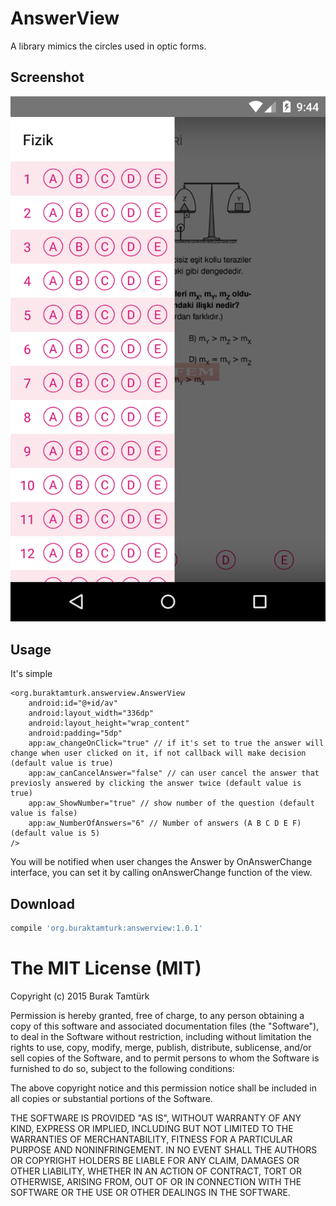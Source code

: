 # AnswerView

A library mimics the circles used in optic forms.

## Screenshot
![Image](https://raw.githubusercontent.com/buraktamturk/AnswerView/master/screenshots/screen1.png)

## Usage

It's simple

    <org.buraktamturk.answerview.AnswerView
        android:id="@+id/av"
        android:layout_width="336dp"
        android:layout_height="wrap_content"
        android:padding="5dp"
        app:aw_changeOnClick="true" // if it's set to true the answer will change when user clicked on it, if not callback will make decision (default value is true)
        app:aw_canCancelAnswer="false" // can user cancel the answer that previosly answered by clicking the answer twice (default value is true)
        app:aw_ShowNumber="true" // show number of the question (default value is false)
        app:aw_NumberOfAnswers="6" // Number of answers (A B C D E F) (default value is 5)
    />

You will be notified when user changes the Answer by OnAnswerChange interface, you can set it by calling onAnswerChange function of the view.

## Download

```groovy
compile 'org.buraktamturk:answerview:1.0.1'
```

# The MIT License (MIT)

Copyright (c) 2015 Burak Tamtürk

Permission is hereby granted, free of charge, to any person obtaining a copy of this software and associated documentation files (the "Software"), to deal in the Software without restriction, including without limitation the rights to use, copy, modify, merge, publish, distribute, sublicense, and/or sell copies of the Software, and to permit persons to whom the Software is furnished to do so, subject to the following conditions:

The above copyright notice and this permission notice shall be included in all copies or substantial portions of the Software.

THE SOFTWARE IS PROVIDED "AS IS", WITHOUT WARRANTY OF ANY KIND, EXPRESS OR IMPLIED, INCLUDING BUT NOT LIMITED TO THE WARRANTIES OF MERCHANTABILITY, FITNESS FOR A PARTICULAR PURPOSE AND NONINFRINGEMENT. IN NO EVENT SHALL THE AUTHORS OR COPYRIGHT HOLDERS BE LIABLE FOR ANY CLAIM, DAMAGES OR OTHER LIABILITY, WHETHER IN AN ACTION OF CONTRACT, TORT OR OTHERWISE, ARISING FROM, OUT OF OR IN CONNECTION WITH THE SOFTWARE OR THE USE OR OTHER DEALINGS IN THE SOFTWARE.
